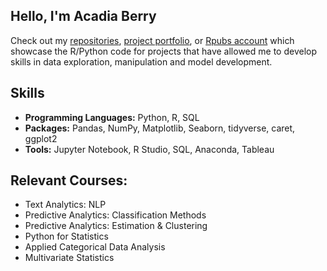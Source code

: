 

## Hello, I'm Acadia Berry

Check out my [repositories](https://github.com/cadyberry?tab=repositories), [project portfolio](https://www.datascienceportfol.io/acadiaberry), or [Rpubs account](https://rpubs.com/aberry) which showcase the R/Python code for projects that have allowed me to develop skills in data exploration, manipulation and model development. 


## Skills

- **Programming Languages:** Python, R, SQL
- **Packages:** Pandas, NumPy, Matplotlib, Seaborn, tidyverse, caret, ggplot2
- **Tools:** Jupyter Notebook, R Studio, SQL, Anaconda, Tableau

## Relevant Courses:
  - Text Analytics: NLP
  - Predictive Analytics: Classification Methods
  - Predictive Analytics: Estimation & Clustering 
  - Python for Statistics
  - Applied Categorical Data Analysis
  - Multivariate Statistics
    
